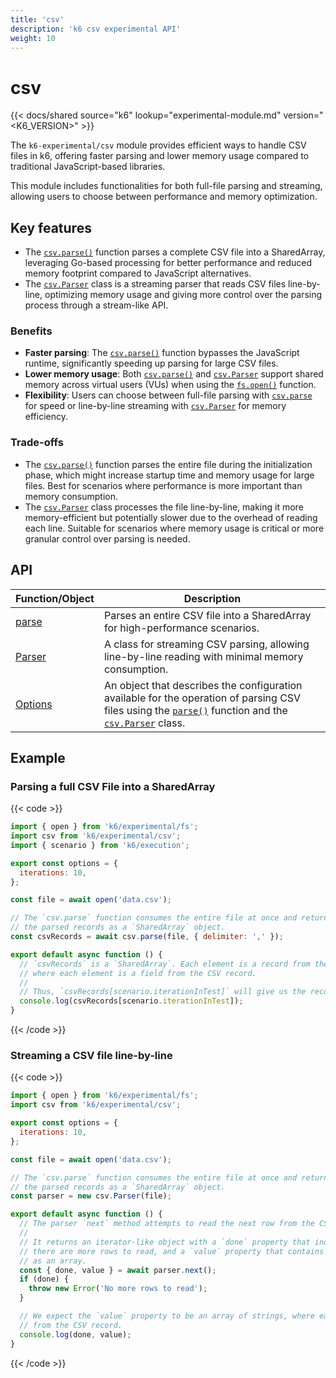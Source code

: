 ```yaml
---
title: 'csv'
description: 'k6 csv experimental API'
weight: 10
---
```


# csv

{{< docs/shared source="k6" lookup="experimental-module.md" version="<K6_VERSION>" >}}

The `k6-experimental/csv` module provides efficient ways to handle CSV files in k6, offering faster parsing and lower memory
usage compared to traditional JavaScript-based libraries.

This module includes functionalities for both full-file parsing and streaming, allowing users to choose between
performance and memory optimization.

## Key features

- The [`csv.parse()`](https://grafana.com/docs/k6/<K6_VERSION>/javascript-api/k6-experimental/csv/parse) function parses a complete CSV file into a SharedArray, leveraging Go-based processing for better performance and reduced memory footprint compared to JavaScript alternatives.
- The [`csv.Parser`](https://grafana.com/docs/k6/<K6_VERSION>/javascript-api/k6-experimental/csv/parser) class is a streaming parser that reads CSV files line-by-line, optimizing memory usage and giving more control over the parsing process through a stream-like API.

### Benefits

- **Faster parsing**: The [`csv.parse()`](https://grafana.com/docs/k6/<K6_VERSION>/javascript-api/k6-experimental/csv/parse) function bypasses the JavaScript runtime, significantly speeding up parsing for large CSV files.
- **Lower memory usage**: Both [`csv.parse()`](https://grafana.com/docs/k6/<K6_VERSION>/javascript-api/k6-experimental/csv/parse) and [`csv.Parser`](https://grafana.com/docs/k6/<K6_VERSION>/javascript-api/k6-experimental/csv/parser) support shared memory across virtual users (VUs) when using the [`fs.open()`](https://grafana.com/docs/k6/<K6_VERSION>/javascript-api/k6-experimental/fs/open) function.
- **Flexibility**: Users can choose between full-file parsing with [`csv.parse`](https://grafana.com/docs/k6/<K6_VERSION>/javascript-api/k6-experimental/csv/parse) for speed or line-by-line streaming with [`csv.Parser`](https://grafana.com/docs/k6/<K6_VERSION>/javascript-api/k6-experimental/csv/parser) for memory efficiency.

### Trade-offs

- The [`csv.parse()`](https://grafana.com/docs/k6/<K6_VERSION>/javascript-api/k6-experimental/csv/parse) function parses the entire file during the initialization phase, which might increase startup time and memory usage for large files. Best for scenarios where performance is more important than memory consumption.
- The [`csv.Parser`](https://grafana.com/docs/k6/<K6_VERSION>/javascript-api/k6-experimental/csv/parser) class processes the file line-by-line, making it more memory-efficient but potentially slower due to the overhead of reading each line. Suitable for scenarios where memory usage is critical or more granular control over parsing is needed.

## API

| Function/Object                                                                                | Description                                                                                                                                                                                                                                                                                                                     |
| ---------------------------------------------------------------------------------------------- | ------------------------------------------------------------------------------------------------------------------------------------------------------------------------------------------------------------------------------------------------------------------------------------------------------------------------------- |
| [parse](https://grafana.com/docs/k6/<K6_VERSION>/javascript-api/k6-experimental/csv/parse)     | Parses an entire CSV file into a SharedArray for high-performance scenarios.                                                                                                                                                                                                                                                    |
| [Parser](https://grafana.com/docs/k6/<K6_VERSION>/javascript-api/k6-experimental/csv/parser)   | A class for streaming CSV parsing, allowing line-by-line reading with minimal memory consumption.                                                                                                                                                                                                                               |
| [Options](https://grafana.com/docs/k6/<K6_VERSION>/javascript-api/k6-experimental/csv/options) | An object that describes the configuration available for the operation of parsing CSV files using the [`parse()`](https://grafana.com/docs/k6/<K6_VERSION>/javascript-api/k6-experimental/csv/parse) function and the [`csv.Parser`](https://grafana.com/docs/k6/<K6_VERSION>/javascript-api/k6-experimental/csv/parser) class. |

## Example

### Parsing a full CSV File into a SharedArray

{{< code >}}

<!--md-k6:skip-->

```javascript
import { open } from 'k6/experimental/fs';
import csv from 'k6/experimental/csv';
import { scenario } from 'k6/execution';

export const options = {
  iterations: 10,
};

const file = await open('data.csv');

// The `csv.parse` function consumes the entire file at once and returns
// the parsed records as a `SharedArray` object.
const csvRecords = await csv.parse(file, { delimiter: ',' });

export default async function () {
  // `csvRecords` is a `SharedArray`. Each element is a record from the CSV file, represented as an array
  // where each element is a field from the CSV record.
  //
  // Thus, `csvRecords[scenario.iterationInTest]` will give us the record for the current iteration.
  console.log(csvRecords[scenario.iterationInTest]);
}
```

{{< /code >}}

### Streaming a CSV file line-by-line

{{< code >}}

<!--md-k6:skip-->

```javascript
import { open } from 'k6/experimental/fs';
import csv from 'k6/experimental/csv';

export const options = {
  iterations: 10,
};

const file = await open('data.csv');

// The `csv.parse` function consumes the entire file at once and returns
// the parsed records as a `SharedArray` object.
const parser = new csv.Parser(file);

export default async function () {
  // The parser `next` method attempts to read the next row from the CSV file.
  //
  // It returns an iterator-like object with a `done` property that indicates whether
  // there are more rows to read, and a `value` property that contains the row fields
  // as an array.
  const { done, value } = await parser.next();
  if (done) {
    throw new Error('No more rows to read');
  }

  // We expect the `value` property to be an array of strings, where each string is a field
  // from the CSV record.
  console.log(done, value);
}
```

{{< /code >}}
